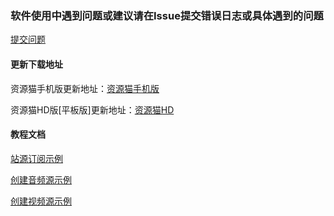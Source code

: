 ### 软件使用中遇到问题或建议请在Issue提交错误日志或具体遇到的问题
[提交问题](https://github.com/Jason-wam/Cat-Maven-2023/issues/new/choose)


#### 更新下载地址

资源猫手机版更新地址：[资源猫手机版](https://xswl.lanzn.com/b01a19ryd)

资源猫HD版[平板版]更新地址：[资源猫HD](https://xswl.lanzouw.com/b018x5jfc)


#### 教程文档

[站源订阅示例](https://raw.githubusercontent.com/Jason-wam/Cat-Maven-2023/main/const/subscribe.json)

[创建音频源示例](https://jason-wam.github.io/Cat-Maven-2023/const/AudioSources)

[创建视频源示例](https://jason-wam.github.io/Cat-Maven-2023/const/VideoSources)



